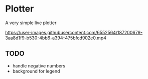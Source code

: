 # Plotter

A  very simple live plotter



https://user-images.githubusercontent.com/6552564/187200679-3aa8d1f9-b530-4bb6-a394-475bfcd902e0.mp4




## TODO
- handle negative numbers
- background for legend

